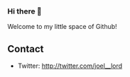 ### Hi there 👋

Welcome to my little space of Github! 

## Contact
* Twitter: http://twitter.com/joel__lord
